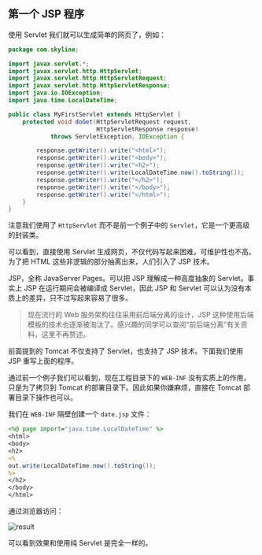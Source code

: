 ## 第一个 JSP 程序

使用 Servlet 我们就可以生成简单的网页了，例如：

```java
package com.skyline;

import javax.servlet.*;
import javax.servlet.http.HttpServlet;
import javax.servlet.http.HttpServletRequest;
import javax.servlet.http.HttpServletResponse;
import java.io.IOException;
import java.time.LocalDateTime;

public class MyFirstServlet extends HttpServlet {
    protected void doGet(HttpServletRequest request,
                         HttpServletResponse response)
            throws ServletException, IOException {

        response.getWriter().write("<html>");
        response.getWriter().write("<body>");
        response.getWriter().write("<h2>");
        response.getWriter().write(LocalDateTime.now().toString());
        response.getWriter().write("</h2>");
        response.getWriter().write("</body>");
        response.getWriter().write("</html>");
    }
}
```

注意我们使用了 `HttpServlet` 而不是前一个例子中的 `Servlet`，它是一个更高级的封装类。

可以看到，直接使用 Servlet 生成网页，不仅代码写起来困难，可维护性也不高。为了把 HTML 这些非逻辑的部分抽离出来，人们引入了 JSP 技术。

JSP，全称 JavaServer Pages。可以把 JSP 理解成一种高度抽象的 Servlet。事实上 JSP 在运行期间会被编译成 Servlet，因此 JSP 和 Servlet 可以认为没有本质上的差异，只不过写起来容易了很多。  

> 现在流行的 Web 服务架构往往采用前后端分离的设计，JSP 这种使用后端模板的技术也逐渐被淘汰了。感兴趣的同学可以查阅“前后端分离”有关资料，这里不再赘述。

前面提到的 Tomcat 不仅支持了 Servlet，也支持了 JSP 技术。下面我们使用 JSP 重写上面的程序。

通过前一个例子我们可以看到，现在工程目录下的 `WEB-INF` 没有实质上的作用，只是为了拷贝到 Tomcat 的部署目录下。因此如果你嫌麻烦，直接在 Tomcat 部署目录下操作也可以。

我们在 `WEB-INF` 隔壁创建一个 `date.jsp` 文件：

```jsp
<%@ page import="java.time.LocalDateTime" %>
<html>
<body>
<h2>
<%
out.write(LocalDateTime.now().toString());
%>
</h2>
</body>
</html>
```

通过浏览器访问：

![result](https://raw.githubusercontent.com/skyline75489/Heart-First-JavaWeb/master/img/3-jsp-result.png)

可以看到效果和使用纯 Servlet 是完全一样的。

